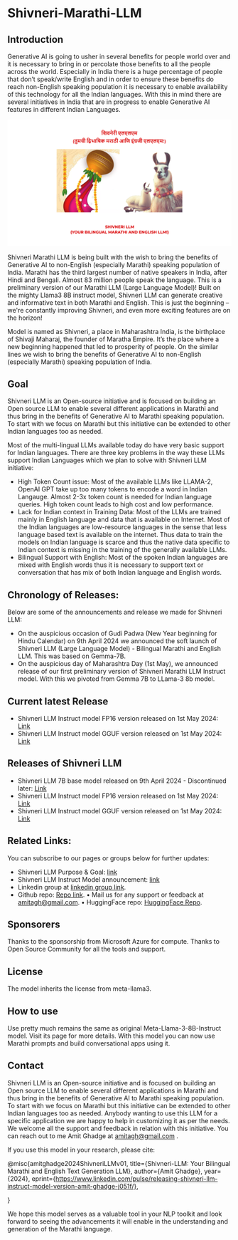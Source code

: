 # Shivneri-Marathi-LLM
## Introduction
Generative AI is going to usher in several benefits for people world over and it is necessary to bring in or percolate those benefits to all the people across the world. Especially in India there is a huge percentage of people that don’t speak/write English and in order to ensure these benefits do reach non-English speaking population it is necessary to enable availability of this technology for all the Indian languages. With this in mind there are several initiatives in India that are in progress to enable Generative AI features in different Indian Languages.

![Shivneri Marathi LLM](Shivneri-Llama-Logo-1.png)

Shivneri Marathi LLM is being built with the wish to bring the benefits of Generative AI to non-English (especially Marathi) speaking population of India. Marathi has the third largest number of native speakers in India, after Hindi and Bengali. Almost 83 million people speak the language. This is a preliminary version of our Marathi LLM (Large Language Model)! Built on the mighty Llama3 8B instruct model, Shivneri LLM can generate creative and informative text in both Marathi and English. This is just the beginning – we're constantly improving Shivneri, and even more exciting features are on the horizon!

Model is named as Shivneri, a place in Maharashtra India, is the birthplace of Shivaji Maharaj, the founder of Maratha Empire. It’s the place where a new beginning happened that led to prosperity of people. On the similar lines we wish to bring the benefits of Generative AI to non-English (especially Marathi) speaking population of India.

## Goal
Shivneri LLM is an Open-source initiative and is focused on building an Open source LLM to enable several different applications in Marathi and thus bring in the benefits of Generative AI to Marathi speaking population. To start with we focus on Marathi but this initiative can be extended to other Indian languages too as needed.

Most of the multi-lingual LLMs available today do have very basic support for Indian languages.
There are three key problems in the way these LLMs support Indian Languages which we plan to solve with Shivneri LLM initiative:
* High Token Count issue: Most of the available LLMs like LLAMA-2, OpenAI GPT take up too many tokens to encode a word in Indian Langauge. Almost 2-3x token count is needed for Indian language queries. High token count leads to high cost and low performance.
* Lack for Indian context in Training Data: Most of the LLMs are trained mainly in English language and data that is available on Internet. Most of the Indian languages are low-resource languages in the sense that less language based text is available on the internet. Thus data to train the models on Indian language is scarce and thus the native data specific to Indian context is missing in the training of the generally available LLMs.
* Bilingual Support with English: Most of the spoken Indian languages are mixed with English words thus it is necessary to support text or conversation that has mix of both Indian language and English words.


## Chronology of Releases:
Below are some of the announcements and release we made for Shivneri LLM:
* On the auspicious occasion of Gudi Padwa (New Year beginning for Hindu Calendar) on 9th April 2024 we announced the soft launch of Shivneri LLM (Large Language Model) - Bilingual Marathi and English LLM. This was based on Gemma-7B.
* On the auspicious day of Maharashtra Day (1st May), we announced release of our first preliminary version of Shivneri Marathi LLM Instruct model. With this we pivoted from Gemma 7B to LLama-3 8b model.

## Current latest Release
* Shivneri LLM Instruct model FP16 version released on 1st May 2024: [Link](https://huggingface.co/amitagh/shivneri-llm-it-v0.2)
* Shivneri LLM Instruct model GGUF version released on 1st May 2024: [Link](https://huggingface.co/amitagh/shivneri-llm-it-v0.2-gguf)

## Releases of Shivneri LLM
* Shivneri LLM 7B base model released on 9th April 2024 - Discontinued later: [Link](https://huggingface.co/amitagh/shivneri-marathi-llm-7b-v0.1)
* Shivneri LLM Instruct model FP16 version released on 1st May 2024: [Link](https://huggingface.co/amitagh/shivneri-llm-it-v0.2)
* Shivneri LLM Instruct model GGUF version released on 1st May 2024: [Link](https://huggingface.co/amitagh/shivneri-llm-it-v0.2-gguf)

## Related Links:
You can subscribe to our pages or groups below for further updates:
* Shivneri LLM Purpose & Goal: [link](https://medium.com/@amitagh/shivneri-marathi-llm-e823f0a045d8)
* Shivneri LLM Instruct Model announcement: [link](https://www.linkedin.com/pulse/releasing-shivneri-llm-instruct-model-version-amit-ghadge-j051f/)
* Linkedin group at [linkedin group link](https://www.linkedin.com/groups/9810320/).
* Github repo: [Repo link](https://github.com/amitagh/shivneri-marathi-llm).
•	Mail us for any support or feedback at amitagh@gmail.com.
•	HuggingFace repo: [HuggingFace Repo](https://huggingface.co/amitagh/shivneri-llm-it-v0.2).

## Sponsorers
Thanks to the sponsorship from Microsoft Azure for compute. Thanks to Open Source Community for all the tools and support.

## License

The model inherits the license from meta-llama3.

## How to use

Use pretty much remains the same as original Meta-Llama-3-8B-Instruct model. Visit its page for more details. With this model you can now use Marathi prompts and build conversational apps using it.

## Contact
Shivneri LLM is an Open-source initiative and is focused on building an Open source LLM to enable several different applications in Marathi and thus bring in the benefits of Generative AI to Marathi speaking population. To start with we focus on Marathi but this initiative can be extended to other Indian languages too as needed.
Anybody wanting to use this LLM for a specific application we are happy to help in customizing it as per the needs.
We welcome all the support and feedback in relation with this initiative. You can reach out to me Amit Ghadge at amitagh@gmail.com .

If you use this model in your research, please cite:

@misc{amitghadge2024ShivneriLLMv01,
      title={Shivneri-LLM: Your Bilingual Marathi and English Text Generation LLM}, 
      author={Amit Ghadge},
      year={2024},
      eprint={https://www.linkedin.com/pulse/releasing-shivneri-llm-instruct-model-version-amit-ghadge-j051f/},

}

We hope this model serves as a valuable tool in your NLP toolkit and look forward to seeing the advancements it will enable in the understanding and generation of the Marathi language.
